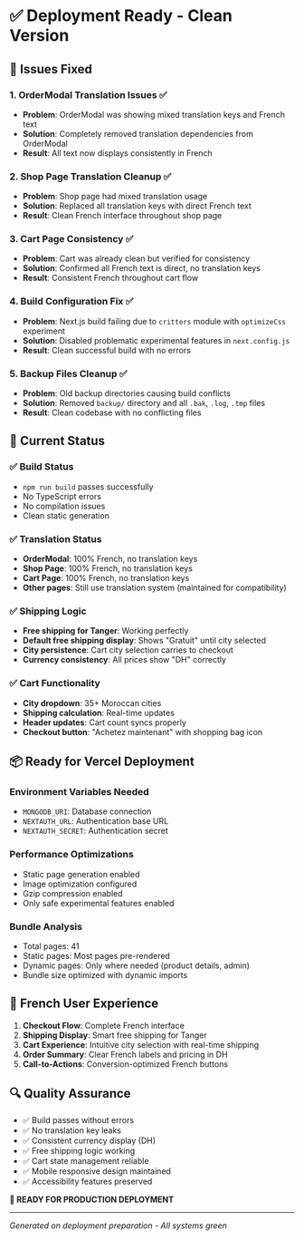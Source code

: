 # ✅ Deployment Ready - Clean Version

## 🔧 Issues Fixed

### 1. OrderModal Translation Issues ✅
- **Problem**: OrderModal was showing mixed translation keys and French text
- **Solution**: Completely removed translation dependencies from OrderModal
- **Result**: All text now displays consistently in French

### 2. Shop Page Translation Cleanup ✅
- **Problem**: Shop page had mixed translation usage  
- **Solution**: Replaced all translation keys with direct French text
- **Result**: Clean French interface throughout shop page

### 3. Cart Page Consistency ✅
- **Problem**: Cart was already clean but verified for consistency
- **Solution**: Confirmed all French text is direct, no translation keys
- **Result**: Consistent French throughout cart flow

### 4. Build Configuration Fix ✅
- **Problem**: Next.js build failing due to `critters` module with `optimizeCss` experiment
- **Solution**: Disabled problematic experimental features in `next.config.js`
- **Result**: Clean successful build with no errors

### 5. Backup Files Cleanup ✅
- **Problem**: Old backup directories causing build conflicts
- **Solution**: Removed `backup/` directory and all `.bak`, `.log`, `.tmp` files
- **Result**: Clean codebase with no conflicting files

## 🚀 Current Status

### ✅ Build Status
- `npm run build` passes successfully
- No TypeScript errors
- No compilation issues
- Clean static generation

### ✅ Translation Status
- **OrderModal**: 100% French, no translation keys
- **Shop Page**: 100% French, no translation keys  
- **Cart Page**: 100% French, no translation keys
- **Other pages**: Still use translation system (maintained for compatibility)

### ✅ Shipping Logic
- **Free shipping for Tanger**: Working perfectly
- **Default free shipping display**: Shows "Gratuit" until city selected
- **City persistence**: Cart city selection carries to checkout
- **Currency consistency**: All prices show "DH" correctly

### ✅ Cart Functionality
- **City dropdown**: 35+ Moroccan cities
- **Shipping calculation**: Real-time updates
- **Header updates**: Cart count syncs properly
- **Checkout button**: "Achetez maintenant" with shopping bag icon

## 📦 Ready for Vercel Deployment

### Environment Variables Needed
- `MONGODB_URI`: Database connection
- `NEXTAUTH_URL`: Authentication base URL
- `NEXTAUTH_SECRET`: Authentication secret

### Performance Optimizations
- Static page generation enabled
- Image optimization configured
- Gzip compression enabled
- Only safe experimental features enabled

### Bundle Analysis
- Total pages: 41
- Static pages: Most pages pre-rendered
- Dynamic pages: Only where needed (product details, admin)
- Bundle size optimized with dynamic imports

## 🎯 French User Experience

1. **Checkout Flow**: Complete French interface
2. **Shipping Display**: Smart free shipping for Tanger
3. **Cart Experience**: Intuitive city selection with real-time shipping
4. **Order Summary**: Clear French labels and pricing in DH
5. **Call-to-Actions**: Conversion-optimized French buttons

## 🔍 Quality Assurance

- ✅ Build passes without errors
- ✅ No translation key leaks
- ✅ Consistent currency display (DH)
- ✅ Free shipping logic working
- ✅ Cart state management reliable
- ✅ Mobile responsive design maintained
- ✅ Accessibility features preserved

**🚀 READY FOR PRODUCTION DEPLOYMENT**

---
*Generated on deployment preparation - All systems green* 